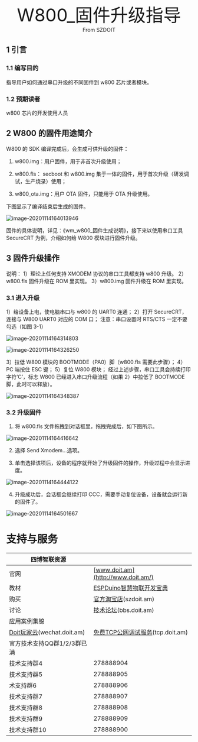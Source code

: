 <center><font size=10> W800_固件升级指导 </center></font>
<center> From SZDOIT</center>

## 1 引言

### 1.1 编写目的

指导用户如何通过串口升级的不同固件到 w800 芯片或者模块。

### 1.2 预期读者

w800 芯片的开发使用人员

## 2 W800 的固件用途简介

W800 的 SDK 编译完成后，会生成可供升级的固件：

1) w800.img：用户固件，用于非首次升级使用；

2) w800.fls： secboot 和 w800.img 集于一体的固件，用于首次升级（研发调试，生产烧录）使用；

3) w800_ota.img：用户 OTA 固件，只能用于 OTA 升级使用。

下图显示了编译结束后生成的固件。

![image-20201114164013946](image-20201114164013946.png)

固件的具体说明，详见：《wm_w800_固件生成说明》，接下来以使用串口工具SecureCRT 为例，介绍如何给 W800 模块进行固件升级。

## 3 固件升级操作

说明：
1）理论上任何支持 XMODEM 协议的串口工具都支持 w800 升级。
2）w800.fls 固件升级在 ROM 里实现。
3）w800.img 固件升级在 ROM 里实现。

### 3.1 进入升级

1）给设备上电，使电脑串口与 w800 的 UART0 连通；
2）打开 SecureCRT，连接与 W800 UART0 对应的 COM 口；
注意：串口设置时 RTS/CTS 一定不要勾选（如图 3-1）

![image-20201114164314803](image-20201114164314803.png)

![image-20201114164326250](image-20201114164326250.png)

3）拉低 W800 模块的 BOOTMODE（PA0）脚（w800.fls 需要此步骤）；
4）PC 端按住 ESC 键；
5）复位 W800 模块；
经过上述步骤，串口工具会持续打印字符’C’，标志 W800 已经进入串口升级流程（如果 2）中拉低了 BOOTMODE 脚，此时可以释放）。

![image-20201114164348387](image-20201114164348387.png)

### 3.2 升级固件

1) 将 w800.fls 文件拖拽到对话框里，拖拽完成后，如下图所示。

![image-20201114164416642](image-20201114164416642.png)

2) 选择 Send Xmodem…选项。

3) 单击选择该项后，设备的程序就开始了升级固件的操作，升级过程中会显示进度。

![image-20201114164444122](image-20201114164444122.png)

4) 升级成功后，会话框会继续打印 CCC，需要手动复位设备，设备就会运行新的固件了。

![image-20201114164501667](image-20201114164501667.png)



# 支持与服务

| 四博智联资源                                        |                                                              |
| --------------------------------------------------- | ------------------------------------------------------------ |
| 官网                                                | [www.doit.am](http://www.doit.am/)                           |
| 教材                                                | [ESPDuino智慧物联开发宝典](https://item.taobao.com/item.htm?spm=a1z10.3-c.w4002-7420449993.9.Bgp1Ll&id=520583000610) |
| 购买                                                | [官方淘宝店](https://szdoit.taobao.com/)(szdoit.am)          |
| 讨论                                                | [技术论坛](http://bbs.doit.am/forum.php)(bbs.doit.am)        |
| 应用案例集锦                                        |                                                              |
| [Doit玩家云](http://wechat.doit.am)(wechat.doit.am) | [免费TCP公网调试服务](http://tcp.doit.am)(tcp.doit.am)       |
| 官方技术支持QQ群1/2/3群已满                         |                                                              |
| 技术支持群4                                         | 278888904                                                    |
| 技术支持群5                                         | 278888905                                                    |
| 术支持群6                                           | 278888906                                                    |
| 技术支持群7                                         | 278888907                                                    |
| 技术支持群8                                         | 278888908                                                    |
| 技术支持群9                                         | 278888909                                                    |
| 技术支持群10                                        | 278888900                                                    |